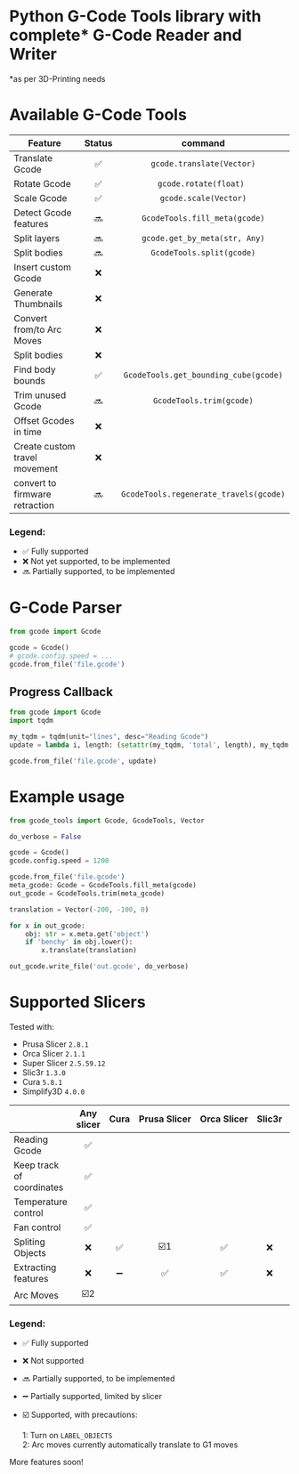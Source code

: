 # Python G-Code Tools library with complete* G-Code Reader and Writer

\*as per 3D-Printing needs


# Available G-Code Tools

| Feature                        | Status |                command                 |
| ------------------------------ | :----: | :------------------------------------: |
| Translate Gcode                |   ✅   |       `gcode.translate(Vector)`        |
| Rotate Gcode                   |   ✅   |         `gcode.rotate(float) `         |
| Scale Gcode                    |   ✅   |         `gcode.scale(Vector)`          |
| Detect Gcode features          |  🔜   |     `GcodeTools.fill_meta(gcode)`      |
| Split layers                   |  🔜   |     `gcode.get_by_meta(str, Any)`      |
| Split bodies                   |  🔜   |       `GcodeTools.split(gcode)`        |
| Insert custom Gcode            |   ❌   |                                        |
| Generate Thumbnails            |   ❌   |                                        |
| Convert from/to Arc Moves      |   ❌   |                                        |
| Split bodies                   |   ❌   |                                        |
| Find body bounds               |   ✅   | `GcodeTools.get_bounding_cube(gcode)`  |
| Trim unused Gcode              |  🔜   |        `GcodeTools.trim(gcode)`        |
| Offset Gcodes in time          |   ❌   |                                        |
| Create custom travel movement  |   ❌   |                                        |
| convert to firmware retraction |  🔜   | `GcodeTools.regenerate_travels(gcode)` |


### Legend:

- ✅ Fully supported
- ❌ Not yet supported, to be implemented
- 🔜 Partially supported, to be implemented

# G-Code Parser

```py
from gcode import Gcode

gcode = Gcode()
# gcode.config.speed = ...
gcode.from_file('file.gcode')
```

## Progress Callback

```py
from gcode import Gcode
import tqdm

my_tqdm = tqdm(unit="lines", desc="Reading Gcode")
update = lambda i, length: (setattr(my_tqdm, 'total', length), my_tqdm.update(1))

gcode.from_file('file.gcode', update)
```


# Example usage

```py
from gcode_tools import Gcode, GcodeTools, Vector

do_verbose = False

gcode = Gcode()
gcode.config.speed = 1200

gcode.from_file('file.gcode')
meta_gcode: Gcode = GcodeTools.fill_meta(gcode)
out_gcode = GcodeTools.trim(meta_gcode)

translation = Vector(-200, -100, 0)

for x in out_gcode:
    obj: str = x.meta.get('object')
    if 'benchy' in obj.lower():
        x.translate(translation)

out_gcode.write_file('out.gcode', do_verbose)
```


# Supported Slicers

Tested with:
- Prusa Slicer `2.8.1`
- Orca Slicer `2.1.1`
- Super Slicer `2.5.59.12`
- Slic3r `1.3.0`
- Cura `5.8.1`
- Simplify3D `4.0.0`


|                           | Any slicer | Cura | Prusa&nbsp;Slicer | Orca&nbsp;Slicer | Slic3r | Super&nbsp;Slicer | Simplify3D |
| ------------------------- | :--------: | :--: | :---------------: | :--------------: | :----: | :---------------: | :--------: |
| Reading Gcode             |     ✅     |      |                   |                  |        |                   |            |
| Keep track of coordinates |     ✅     |      |                   |                  |        |                   |            |
| Temperature control       |     ✅     |      |                   |                  |        |                   |            |
| Fan control               |     ✅     |      |                   |                  |        |                   |            |
| Spliting Objects          |     ❌     |  ✅  |       ☑️1       |        ✅        |   ❌   |        ✅         |     ✅     |
| Extracting features       |     ❌     |  ➖  |        ✅         |        ✅        |   ❌   |        ✅         |     ✅     |
| Arc Moves                 |   ☑️2    |      |                   |                  |        |                   |            |


### Legend:

- ✅ Fully supported
- ❌ Not supported
- 🔜 Partially supported, to be implemented
- ➖ Partially supported, limited by slicer
- ☑️ Supported, with precautions:

  1: Turn on `LABEL_OBJECTS`\
  2: Arc moves currently automatically translate to G1 moves



More features soon!